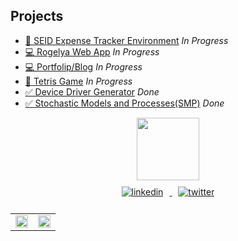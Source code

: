 ## Projects

- [🤖 SEID Expense Tracker Environment](https://github.com/SEID-Environment-Project) _In Progress_
- [💻 Rogelya Web App](https://rogelya-web-app.vercel.app/) _In Progress_
- [💻 Portfolip/Blog](https://sercer-web-app-nickcernean.vercel.app/) _In Progress_
- [🧩 Tetris Game](https://github.com/nickcernean/tetris_game.git) _In Progress_
- [✅ Device Driver Generator](https://github.com/nickcernean/DriversGenerator.git) _Done_
- [✅ Stochastic Models and Processes(SMP)](https://github.com/nickcernean/SMP_Exercises.git) _Done_

<div id="header" align="center">
  <img src="https://media0.giphy.com/media/Ll22OhMLAlVDb8UQWe/giphy.gif" width="100"/>
</div>
<div id="social_icons" align="center">
  <a href="https://www.linkedin.com/in/nicolae-cernean/" target="_blank">
      <img src=https://img.icons8.com/color/35/null/linkedin.png alt=linkedin style="margin: 10px;" />
  </a>
  <a href="https://twitter.com/nickcernean?t=W-NCL6_PqfrZW4obza3r8g&s=09" target="_blank">
    <img src=https://img.icons8.com/color/35/null/twitter--v2.png alt=twitter style="margin: 10px;" />
  </a>
</div>
<div id="profile_counter_badge" align="center">
  <img src="https://komarev.com/ghpvc/?username=nickcernean&style=flat-square&color=blue" alt="" />
</div>


<table style="border-style: hidden;" align="center">
  <tr>
     <td valign="center" width="50%" >
      <img src="http://github-readme-streak-stats.herokuapp.com?user=nickcernean&theme=dark&background=000000" align="center" style="width: 100%"/>
   </td>
   <td valign="center" width="50%">
     <img src="https://github-readme-stats.vercel.app/api/top-langs/?username=nickcernean&layout=compact&theme=vision-friendly-dark" align="center" style="width: 100%" />  
   </td>
 </tr>
</table> 
